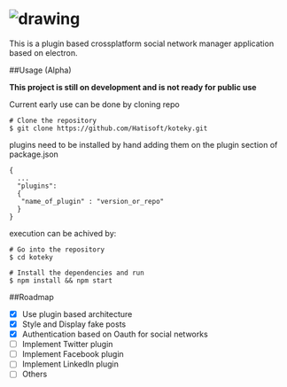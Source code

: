 # ![drawing](https://cloud.githubusercontent.com/assets/3071208/14738483/22967ed8-0882-11e6-874d-4c19eb244373.png)


This is a plugin based crossplatform social network manager application based on electron.


##Usage (Alpha)

**This project is still on development and is not ready for public use**

Current early use can be done by cloning repo
```
# Clone the repository
$ git clone https://github.com/Hatisoft/koteky.git
```

plugins need to be installed by hand adding them on the plugin section of package.json
```
{
  ...
  "plugins": 
  {
   "name_of_plugin" : "version_or_repo"
  }
}
```

execution can be achived by: 

```
# Go into the repository
$ cd koteky

# Install the dependencies and run
$ npm install && npm start
```

##Roadmap

- [x] Use plugin based architecture
- [x] Style and Display fake posts
- [x] Authentication based on Oauth for social networks
- [ ] Implement Twitter plugin
- [ ] Implement Facebook plugin
- [ ] Implement LinkedIn plugin
- [ ] Others
